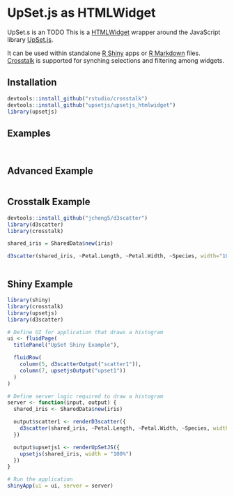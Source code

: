 UpSet.js as HTMLWidget
======================


UpSet.s is an TODO
This is a [HTMLWidget](http://www.htmlwidgets.org/) wrapper around the JavaScript library [UpSet.js](https://github.com/upsetjs/upsetjs). 

It can be used within standalone [R Shiny](https://shiny.rstudio.com/) apps or [R Markdown](http://rmarkdown.rstudio.com/) files. 
[Crosstalk](https://rstudio.github.io/crosstalk/) is supported for synching selections and filtering among widgets.

Installation
------------

```R
devtools::install_github("rstudio/crosstalk")
devtools::install_github("upsetjs/upsetjs_htmlwidget")
library(upsetjs)
```

Examples
--------

```R

```

```R

```


Advanced Example
----------------

```R

```


Crosstalk Example
-------------

```R
devtools::install_github("jcheng5/d3scatter")
library(d3scatter)
library(crosstalk)

shared_iris = SharedData$new(iris)

d3scatter(shared_iris, ~Petal.Length, ~Petal.Width, ~Species, width="100%")
```

```R

```



Shiny Example
-------------
```R
library(shiny)
library(crosstalk)
library(upsetjs)
library(d3scatter)

# Define UI for application that draws a histogram
ui <- fluidPage(
  titlePanel("UpSet Shiny Example"),

  fluidRow(
    column(5, d3scatterOutput("scatter1")),
    column(7, upsetjsOutput("upset1"))
  )
)

# Define server logic required to draw a histogram
server <- function(input, output) {
  shared_iris <- SharedData$new(iris)

  output$scatter1 <- renderD3scatter({
    d3scatter(shared_iris, ~Petal.Length, ~Petal.Width, ~Species, width = "100%")
  })

  output$upsetjs1 <- renderUpSetJS({
    upsetjs(shared_iris, width = "100%")
  })
}

# Run the application
shinyApp(ui = ui, server = server)
```

